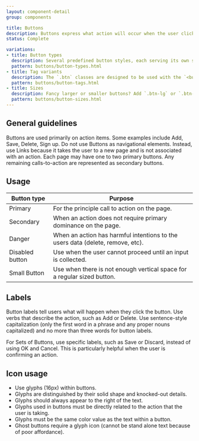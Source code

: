 ```yaml
---
layout: component-detail
group: components

title: Buttons
description: Buttons express what action will occur when the user clicks or touches it. Buttons are used to initialize an action, either in the background or foreground of an experience.
status: Complete

variations:
- title: Button types
  description: Several predefined button styles, each serving its own semantic purpose, with a few extras thrown in for more control.
  pattern: buttons/button-types.html
- title: Tag variants
  description: The `.btn` classes are designed to be used with the `<button>` element. However, you can also use these classes on `<a>` or `<input>` elements (though some browsers may apply a slightly different rendering).
  pattern: buttons/button-tags.html
- title: Sizes
  description: Fancy larger or smaller buttons? Add `.btn-lg` or `.btn-sm` for additional sizes.
  pattern: buttons/button-sizes.html
---
```


## General guidelines

Buttons are used primarily on action items. Some examples include Add, Save, Delete, Sign up. Do not use Buttons as navigational elements. Instead, use Links because it takes the user to a new page and is not associated with an action. Each page may have one to two primary buttons. Any remaining calls-to-action are represented as secondary buttons.

## Usage

| Button type     | Purpose                                                                          |
| --------------- |----------------------------------------------------------------------------------|
| Primary         | For the principle call to action on the page.                                    |
| Secondary       | When an action does not require primary dominance on the page.                   |
| Danger          | When an action has harmful intentions to the users data (delete, remove, etc).   |
| Disabled button | Use when the user cannot proceed until an input is collected.                    |
| Small Button    | Use when there is not enough vertical space for a regular sized button.          |


## Labels

Button labels tell users what will happen when they click the button. Use verbs that describe the action, such as Add or Delete. Use sentence-style capitalization (only the first word in a phrase and any proper nouns capitalized) and no more than three words for button labels.

For Sets of Buttons, use specific labels, such as Save or Discard, instead of using OK and Cancel. This is particularly helpful when the user is confirming an action.

## Icon usage

* Use glyphs (16px) within buttons.
* Glyphs are distinguished by their solid shape and knocked-out details.
* Glyphs should always appear to the right of the text.
* Glyphs used in buttons must be directly related to the action that the user is taking.
* Glyphs must be the same color value as the text within a button.
* Ghost buttons require a glyph icon (cannot be stand alone text because of poor affordance).
